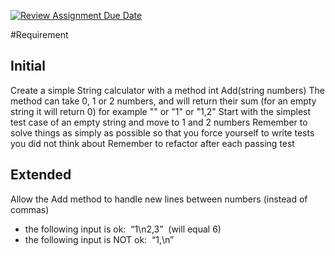 [![Review Assignment Due Date](https://classroom.github.com/assets/deadline-readme-button-24ddc0f5d75046c5622901739e7c5dd533143b0c8e959d652212380cedb1ea36.svg)](https://classroom.github.com/a/SDJT-yFW)

#Requirement

## Initial
Create a simple String calculator with a method int Add(string numbers)
The method can take 0, 1 or 2 numbers, and will return their sum (for an empty string it will return 0)
for example "" or "1" or "1,2"
Start with the simplest test case of an empty string and move to 1 and 2 numbers
Remember to solve things as simply as possible so that you force yourself
to write tests you did not think about
Remember to refactor after each passing test
## Extended
Allow the Add method to handle new lines between numbers (instead of commas)
- the following input is ok:  “1\n2,3”  (will equal 6)
- the following input is NOT ok:  “1,\n”
